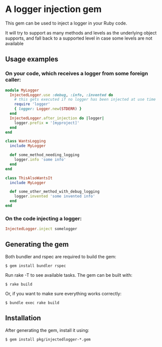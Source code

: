 # A logger injection gem

This gem can be used to inject a logger in your Ruby code.

It will try to support as many methods and levels as the underlying object supports, and fall back to a supported level in case some levels are not available

## Usage examples

### On your code, which receives a logger from some foreign caller:

```ruby
module MyLogger
  InjectedLogger.use :debug, :info, :invented do
    # this gets executed if no logger has been injected at use time
    require 'logger'
    { logger: Logger.new(STDERR) }
  end
  InjectedLogger.after_injection do |logger|
    logger.prefix = '[myproject]'
  end
end

class WantsLogging
  include MyLogger

  def some_method_needing_logging
    logger.info 'some info'
  end
end

class ThisAlsoWantsIt
  include MyLogger

  def some_other_method_with_debug_logging
    logger.invented 'some invented info'
  end
end
```

### On the code injecting a logger:

```ruby
InjectedLogger.inject somelogger
```

## Generating the gem

Both bundler and rspec are required to build the gem:

    $ gem install bundler rspec

Run rake -T to see available tasks. The gem can be built with:

    $ rake build

Or, if you want to make sure everything works correctly:

    $ bundle exec rake build

## Installation

After generating the gem, install it using:

    $ gem install pkg/injectedlogger-*.gem
